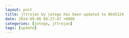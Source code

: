 ```yaml
---
layout: post
title: jttrojan by jotego has been updated to 0645124
date: 2024-09-08 09:27:47 +0000
categories: [jotego, jttrojan]
tags: [update]
---
```


